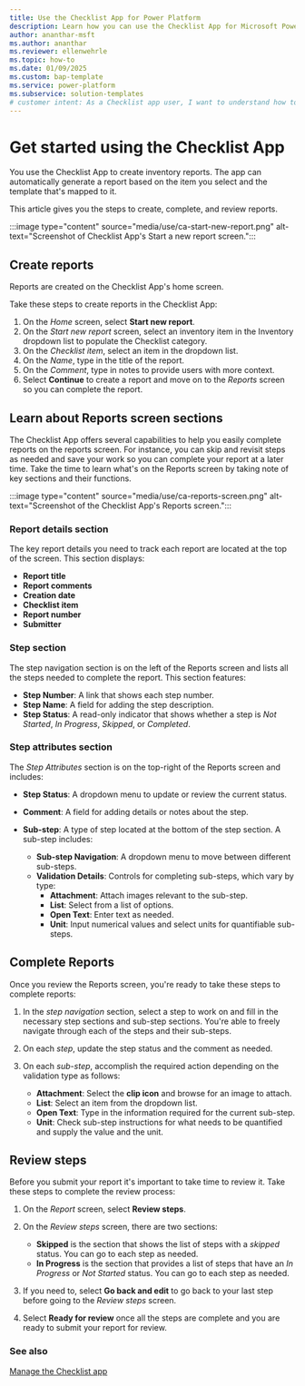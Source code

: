 ```yaml
---
title: Use the Checklist App for Power Platform
description: Learn how you can use the Checklist App for Microsoft Power Platform to to create, complete, and review reports.
author: ananthar-msft
ms.author: ananthar
ms.reviewer: ellenwehrle
ms.topic: how-to
ms.date: 01/09/2025
ms.custom: bap-template
ms.service: power-platform
ms.subservice: solution-templates
# customer intent: As a Checklist app user, I want to understand how to create, complete, and review reports in the Checklist App for Power Platform.
---
```


# Get started using the Checklist App

You use the Checklist App to create inventory reports. The app can automatically generate a report based on the item you select and the template that's mapped to it.

This article gives you the steps to create, complete, and review reports.

:::image type="content" source="media/use/ca-start-new-report.png" alt-text="Screenshot of Checklist App's Start a new report screen.":::

## Create reports

Reports are created on the Checklist App's home screen.

Take these steps to create reports in the Checklist App:

1. On the *Home* screen, select **Start new report**.
1. On the *Start new report* screen, select an inventory item in the Inventory dropdown list to populate the Checklist category.
1. On the *Checklist item*, select an item in the dropdown list.
1. On the *Name*, type in the title of the report.
1. On the *Comment*, type in notes to provide users with more context.
1. Select **Continue** to create a report and move on to the *Reports* screen so you can complete the report.

## Learn about Reports screen sections

The Checklist App offers several capabilities to help you easily complete reports on the reports screen. For instance, you can skip and revisit steps as needed and save your work so you can complete your report at a later time. Take the time to learn what's on the Reports screen by taking note of key sections and their functions.

:::image type="content" source="media/use/ca-reports-screen.png" alt-text="Screenshot of the Checklist App's Reports screen.":::

### Report details section

The key report details you need to track each report are located at the top of the screen. This section displays:

- **Report title**
- **Report comments**
- **Creation date**
- **Checklist item**
- **Report number**
- **Submitter**

### Step section

The step navigation section is on the left of the Reports screen and lists all the steps needed to complete the report. This section features:

- **Step Number**: A link that shows each step number.
- **Step Name**: A field for adding the step description.
- **Step Status**: A read-only indicator that shows whether a step is *Not Started*, *In Progress*, *Skipped*, or *Completed*.

### Step attributes section

The *Step Attributes* section is on the top-right of the Reports screen and includes:

- **Step Status**: A dropdown menu to update or review the current status.
- **Comment**: A field for adding details or notes about the step.
- **Sub-step**: A type of step located at the bottom of the step section. A sub-step includes:

  - **Sub-step Navigation**: A dropdown menu to move between different sub-steps.
  - **Validation Details**: Controls for completing sub-steps, which vary by type:
    - **Attachment**: Attach images relevant to the sub-step.
    - **List**: Select from a list of options.
    - **Open Text**: Enter text as needed.
    - **Unit**: Input numerical values and select units for quantifiable sub-steps.

## Complete Reports

Once you review the Reports screen, you're ready to take these steps to complete reports:

1. In the *step navigation* section, select a step to work on and fill in the necessary step sections and sub-step sections. You're able to freely navigate through each of the steps and their sub-steps.
1. On each *step*, update the step status and the comment as needed.
1. On each *sub-step*, accomplish the required action depending on the validation type as follows:

    - **Attachment**: Select the **clip icon** and browse for an image to attach.
    - **List**: Select an item from the dropdown list.
    - **Open Text**: Type in the information required for the current sub-step.
    - **Unit**: Check sub-step instructions for what needs to be quantified and supply the value and the unit.

## Review steps

Before you submit your report it's important to take time to review it. Take these steps to complete the review process:

1. On the *Report* screen, select **Review steps**.
1. On the *Review steps* screen, there are two sections:

   - **Skipped** is the section that shows the list of steps with a *skipped* status. You can go to each step as needed.
   - **In Progress** is the section that provides a list of steps that have an *In Progress* or *Not Started* status. You can go to each step as needed.
1. If you need to, select **Go back and edit** to go back to your last step before going to the *Review steps* screen.
1. Select **Ready for review** once all the steps are complete and you are ready to submit your report for review.

### See also

[Manage the Checklist app](manage.md)

